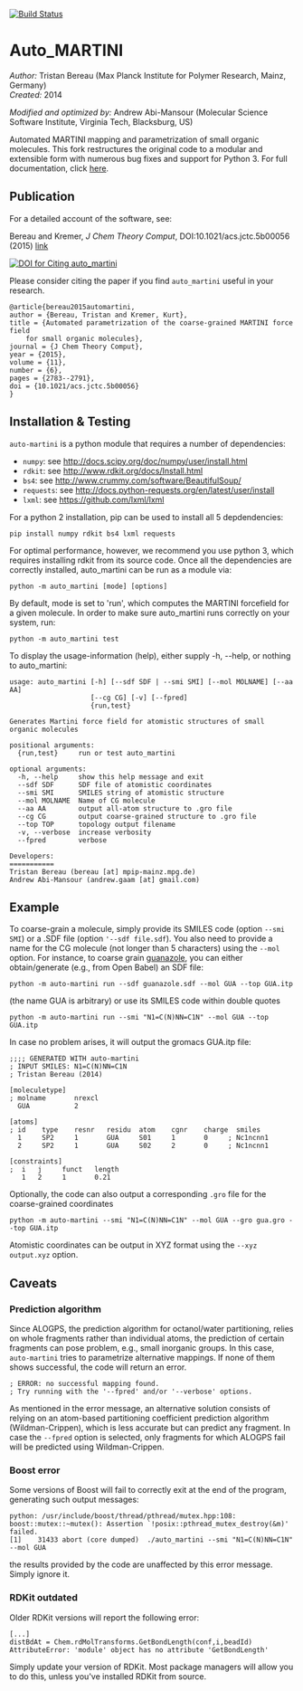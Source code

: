 [![Build Status](https://circleci.com/gh/Andrew-AbiMansour/Auto_Martini.svg?branch=master)](https://circleci.com/gh/Andrew-AbiMansour/Auto_Martini)

Auto_MARTINI
============
*Author:* Tristan Bereau (Max Planck Institute for Polymer Research, Mainz, Germany)  
*Created:* 2014  

*Modified and optimized by:* Andrew Abi-Mansour (Molecular Science Software Institute, Virginia Tech, Blacksburg, US) 

Automated MARTINI mapping and parametrization of small organic molecules. This fork restructures the original code to a modular and extensible form with numerous bug fixes and support for Python 3. For full documentation, click [here](https://andrew-abimansour.github.io/Auto_Martini/docs/html/index.html).

## Publication
For a detailed account of the software, see:

Bereau and Kremer, *J Chem Theory Comput*, DOI:10.1021/acs.jctc.5b00056 (2015) [link](http://dx.doi.org/10.1021/acs.jctc.5b00056)

[![DOI for Citing auto_martini](https://img.shields.io/badge/DOI-10.1021%2Facs.jctc.5b00056-blue.svg)](http://dx.doi.org/10.1021/acs.jctc.5b00056)

Please consider citing the paper if you find `auto_martini` useful in your research.

```
@article{bereau2015automartini,
author = {Bereau, Tristan and Kremer, Kurt},
title = {Automated parametrization of the coarse-grained MARTINI force field 
    for small organic molecules},
journal = {J Chem Theory Comput},
year = {2015},
volume = {11},
number = {6},
pages = {2783--2791},
doi = {10.1021/acs.jctc.5b00056}
}
```

## Installation & Testing
`auto-martini` is a python module that requires a number of dependencies:
* `numpy`: see http://docs.scipy.org/doc/numpy/user/install.html
* `rdkit`: see http://www.rdkit.org/docs/Install.html
* `bs4`: see http://www.crummy.com/software/BeautifulSoup/
* `requests`: see http://docs.python-requests.org/en/latest/user/install
* `lxml`: see https://github.com/lxml/lxml

For a python 2 installation, pip can be used to install all 5 depdendencies:
```
pip install numpy rdkit bs4 lxml requests
``` 
For optimal performance, however, we recommend you use python 3, which requires installing rdkit from its source code. Once all the dependencies are correctly installed, auto_martini can be run as a module via:
```
python -m auto_martini [mode] [options]
```
By default, mode is set to 'run', which computes the MARTINI forcefield for a given molecule. In order to make sure auto_martini runs correctly on your system, run:
```
python -m auto_martini test
```
To display the usage-information (help), either supply -h, --help, or nothing to auto_martini:
 
```
usage: auto_martini [-h] [--sdf SDF | --smi SMI] [--mol MOLNAME] [--aa AA]
                    [--cg CG] [-v] [--fpred]
                    {run,test}

Generates Martini force field for atomistic structures of small organic molecules

positional arguments:
  {run,test}     run or test auto_martini

optional arguments:
  -h, --help     show this help message and exit
  --sdf SDF      SDF file of atomistic coordinates
  --smi SMI      SMILES string of atomistic structure
  --mol MOLNAME  Name of CG molecule
  --aa AA        output all-atom structure to .gro file
  --cg CG        output coarse-grained structure to .gro file
  --top TOP      topology output filename
  -v, --verbose  increase verbosity
  --fpred        verbose

Developers:
===========
Tristan Bereau (bereau [at] mpip-mainz.mpg.de)
Andrew Abi-Mansour (andrew.gaam [at] gmail.com)
```

## Example
To coarse-grain a molecule, simply provide its SMILES code (option `--smi SMI`) or a .SDF file (option `'--sdf file.sdf`). You also need to provide a name for the CG molecule (not longer than 5 characters) using the `--mol` option.  For instance, to coarse grain [guanazole](http://pubchem.ncbi.nlm.nih.gov/summary/summary.cgi?cid=15078), you can either obtain/generate (e.g., from Open Babel) an SDF file:
```
python -m auto-martini run --sdf guanazole.sdf --mol GUA --top GUA.itp
```
(the name GUA is arbitrary) or use its SMILES code within double quotes
```
python -m auto-martini run --smi "N1=C(N)NN=C1N" --mol GUA --top GUA.itp
```
In case no problem arises, it will output the gromacs GUA.itp file:
```
;;;; GENERATED WITH auto-martini
; INPUT SMILES: N1=C(N)NN=C1N
; Tristan Bereau (2014)

[moleculetype]
; molname       nrexcl
  GUA           2

[atoms]
; id    type    resnr   residu  atom    cgnr    charge  smiles
  1     SP2     1       GUA     S01     1       0     ; Nc1ncnn1
  2     SP2     1       GUA     S02     2       0     ; Nc1ncnn1

[constraints]
;  i   j     funct   length
   1   2     1       0.21
```
Optionally, the code can also output a corresponding `.gro` file for the coarse-grained coordinates
```
python -m auto-martini --smi "N1=C(N)NN=C1N" --mol GUA --gro gua.gro --top GUA.itp
```
Atomistic coordinates can be output in XYZ format using the `--xyz output.xyz` option.

## Caveats

### Prediction algorithm

Since ALOGPS, the prediction algorithm for octanol/water partitioning, relies on whole fragments rather than individual atoms, the prediction of certain fragments can pose problem, e.g., small inorganic groups. In this case, `auto-martini` tries to parametrize alternative mappings. If none of them shows successful, the code will return an error.
```
; ERROR: no successful mapping found.
; Try running with the '--fpred' and/or '--verbose' options.
```
As mentioned in the error message, an alternative solution consists of relying on an atom-based partitioning coefficient prediction algorithm (Wildman-Crippen), which is less accurate but can predict any fragment.  In case the `--fpred` option is selected, only fragments for which ALOGPS fail will be predicted using Wildman-Crippen.

### Boost error

Some versions of Boost will fail to correctly exit at the end of the program, generating such output messages:
```
python: /usr/include/boost/thread/pthread/mutex.hpp:108: boost::mutex::~mutex(): Assertion `!posix::pthread_mutex_destroy(&m)' failed.
[1]    31433 abort (core dumped)  ./auto_martini --smi "N1=C(N)NN=C1N" --mol GUA
```
the results provided by the code are unaffected by this error message. Simply ignore it.

### RDKit outdated

Older RDKit versions will report the following error:
```
[...]
distBdAt = Chem.rdMolTransforms.GetBondLength(conf,i,beadId)
AttributeError: 'module' object has no attribute 'GetBondLength'
```
Simply update your version of RDKit. Most package managers will allow you to do this, unless you've installed RDKit from source.
